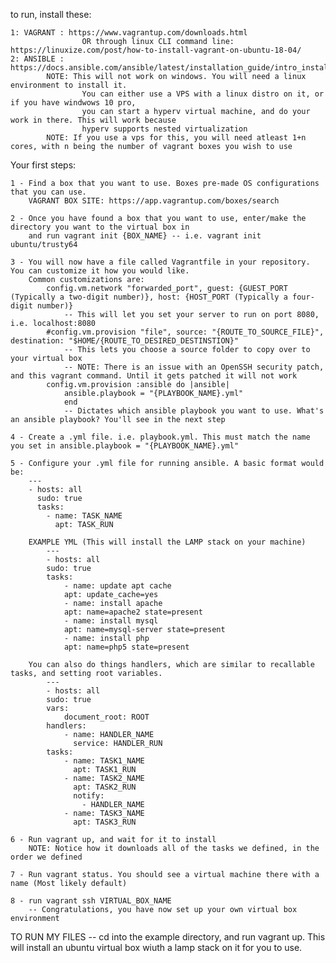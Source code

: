 to run, install these:

    1: VAGRANT : https://www.vagrantup.com/downloads.html
                    OR through linux CLI command line: https://linuxize.com/post/how-to-install-vagrant-on-ubuntu-18-04/
    2: ANSIBLE : https://docs.ansible.com/ansible/latest/installation_guide/intro_installation.html
            NOTE: This will not work on windows. You will need a linux environment to install it. 
                    You can either use a VPS with a linux distro on it, or if you have windwows 10 pro,
                    you can start a hyperv virtual machine, and do your work in there. This will work because
                    hyperv supports nested virtualization
            NOTE: If you use a vps for this, you will need atleast 1+n cores, with n being the number of vagrant boxes you wish to use
        
Your first steps:

    1 - Find a box that you want to use. Boxes pre-made OS configurations that you can use. 
        VAGRANT BOX SITE: https://app.vagrantup.com/boxes/search

    2 - Once you have found a box that you want to use, enter/make the directory you want to the virtual box in
        and run vagrant init {BOX_NAME} -- i.e. vagrant init ubuntu/trusty64

    3 - You will now have a file called Vagrantfile in your repository. You can customize it how you would like.
        Common customizations are:
            config.vm.network "forwarded_port", guest: {GUEST_PORT (Typically a two-digit number)}, host: {HOST_PORT (Typically a four-digit number)}
                -- This will let you set your server to run on port 8080, i.e. localhost:8080
            #config.vm.provision "file", source: "{ROUTE_TO_SOURCE_FILE}", destination: "$HOME/{ROUTE_TO_DESIRED_DESTINSTION}"
                -- This lets you choose a source folder to copy over to your virtual box
                -- NOTE: There is an issue with an OpenSSH security patch, and this vagrant command. Until it gets patched it will not work
            config.vm.provision :ansible do |ansible|
		        ansible.playbook = "{PLAYBOOK_NAME}.yml"
	            end
                -- Dictates which ansible playbook you want to use. What's an ansible playbook? You'll see in the next step
    
    4 - Create a .yml file. i.e. playbook.yml. This must match the name you set in ansible.playbook = "{PLAYBOOK_NAME}.yml"
    
    5 - Configure your .yml file for running ansible. A basic format would be:
        ---
        - hosts: all
          sudo: true
          tasks:
            - name: TASK_NAME
              apt: TASK_RUN

        EXAMPLE YML (This will install the LAMP stack on your machine)
            ---
            - hosts: all
            sudo: true
            tasks:
                - name: update apt cache
                apt: update_cache=yes
                - name: install apache
                apt: name=apache2 state=present
                - name: install mysql
                apt: name=mysql-server state=present
                - name: install php
                apt: name=php5 state=present
        
        You can also do things handlers, which are similar to recallable tasks, and setting root variables.
            ---
            - hosts: all
            sudo: true
            vars:
                document_root: ROOT
            handlers:
                - name: HANDLER_NAME
                  service: HANDLER_RUN
            tasks:
                - name: TASK1_NAME
                  apt: TASK1_RUN
                - name: TASK2_NAME
                  apt: TASK2_RUN
                  notify: 
                    - HANDLER_NAME
                - name: TASK3_NAME
                  apt: TASK3_RUN

    6 - Run vagrant up, and wait for it to install
        NOTE: Notice how it downloads all of the tasks we defined, in the order we defined
    
    7 - Run vagrant status. You should see a virtual machine there with a name (Most likely default)

    8 - run vagrant ssh VIRTUAL_BOX_NAME
        -- Congratulations, you have now set up your own virtual box environment  

TO RUN MY FILES -- cd into the example directory, and run vagrant up. This will install an ubuntu virtual box wiuth a lamp stack on it for you to use.
